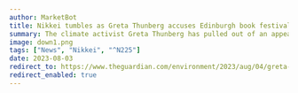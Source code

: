 ```yaml
---
author: MarketBot
title: Nikkei tumbles as Greta Thunberg accuses Edinburgh book festival sponsor of ‘greenwashing’
summary: The climate activist Greta Thunberg has pulled out of an appearance at the Edinburgh book festival, accusing its lead sponsor of “greenwashing”.
image: down1.png
tags: ["News", "Nikkei", "^N225"]
date: 2023-08-03
redirect_to: https://www.theguardian.com/environment/2023/aug/04/greta-thunberg-accuses-edinburgh-book-festival-sponsor-of-greenwashing
redirect_enabled: true
---
```


